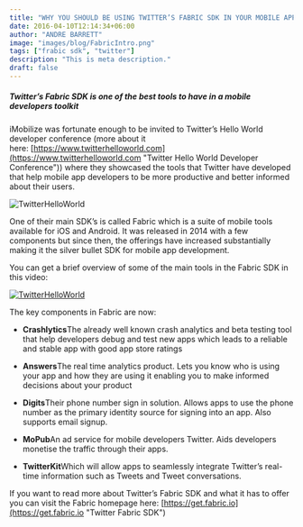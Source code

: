 ```yaml
---
title: "WHY YOU SHOULD BE USING TWITTER’S FABRIC SDK IN YOUR MOBILE APPS"
date: 2016-04-10T12:14:34+06:00
author: "ANDRE BARRETT"
image: "images/blog/FabricIntro.png"
tags: ["frabic sdk", "twitter"]
description: "This is meta description."
draft: false
---
```


##### Twitter’s Fabric SDK is one of the best tools to have in a mobile developers toolkit

iMobilize was fortunate enough to be invited to Twitter’s Hello World developer conference (more about it here: [https://www.twitterhelloworld.com](https://www.twitterhelloworld.com "Twitter Hello World Developer Conference")) where they showcased the tools that Twitter have developed that help mobile app developers to be more productive and better informed about their users.

![TwitterHelloWorld](/images/blog/TwitterHelloWorld.png)

One of their main SDK’s is called Fabric which is a suite of mobile tools available for iOS and Android. It was released in 2014 with a few components but since then, the offerings have increased substantially making it the silver bullet SDK for mobile app development.

You can get a brief overview of some of the main tools in the Fabric SDK in this video:

[![TwitterHelloWorld](https://res.cloudinary.com/marcomontalbano/image/upload/v1634387000/video_to_markdown/images/youtube--tgsRdZ306Ko-c05b58ac6eb4c4700831b2b3070cd403.jpg)](https://www.youtube.com/embed/tgsRdZ306Ko "fabric sdk")

The key components in Fabric are now:

- **Crashlytics**The already well known crash analytics and beta testing tool that help developers debug and test new apps which leads to a reliable and stable app with good app store ratings

- **Answers**The real time analytics product. Lets you know who is using your app and how they are using it enabling you to make informed decisions about your product

- **Digits**Their phone number sign in solution. Allows apps to use the phone number as the primary identity source for signing into an app. Also supports email signup.

- **MoPub**An ad service for mobile developers Twitter. Aids developers monetise the traffic through their apps.

- **TwitterKit**Which will allow apps to seamlessly integrate Twitter’s real-time information such as Tweets and Tweet conversations.

If you want to read more about Twitter’s Fabric SDK and what it has to offer you can visit the Fabric homepage here: [https://get.fabric.io](https://get.fabric.io "Twitter Fabric SDK")
